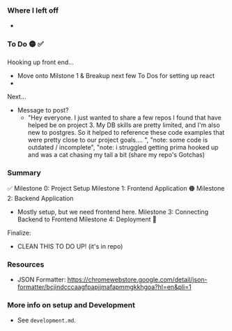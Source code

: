 ### Where I left off
- 

### To Do 🟡 ✅
Hooking up front end...
- Move onto Milstone 1 & Breakup next few To Dos for setting up react
- 

Next...
- Message to post?
  - "Hey everyone. I just wanted to share a few repos I found that have helped be on project 3. My DB skills are pretty limited, and I'm also new to postgres. So it helped to reference these code examples that were pretty close to our project goals.... ", "note: some code is outdated / incomplete", "note: i struggled getting prima hooked up and was a cat chasing my tail a bit (share my repo's Gotchas)

### Summary 
✅ Milestone 0: Project Setup
Milestone 1: Frontend Application
🟠 Milestone 2: Backend Application
  - Mostly setup, but we need frontend here. 
Milestone 3: Connecting Backend to Frontend
Milestone 4: Deployment 🚀

Finalize:
- CLEAN THIS TO DO UP! (it's in repo)

### Resources
- JSON Formatter: https://chromewebstore.google.com/detail/json-formatter/bcjindcccaagfpapjjmafapmmgkkhgoa?hl=en&pli=1

### More info on setup and Development
- See `development.md`. 